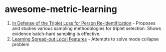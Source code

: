 # awesome-metric-learning

1. [In Defense of the Triplet Loss for Person Re-Identification](https://arxiv.org/abs/1703.07737) - Proposes and studies various sampling methodologies for triplet selection. Shows evidence batch-hard sampling is effective.
2. [Learning Spread-out Local Features](https://arxiv.org/pdf/1708.06320.pdf) - Attempts to solve mode collapse problem
